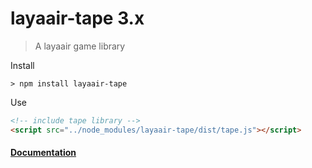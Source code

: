 # layaair-tape 3.x
> A layaair game library

Install
```
> npm install layaair-tape
```

Use
```html
<!-- include tape library -->
<script src="../node_modules/layaair-tape/dist/tape.js"></script>
```

#### [Documentation](doc)